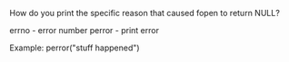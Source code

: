 How do you print the specific reason that caused fopen to return NULL?

errno - error number
perror - print error

Example:
perror("stuff happened")
